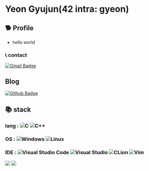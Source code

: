 # Yeon Gyujun(42 intra: gyeon)
## 🐕 Profile
- hello world
### 📞 contact
[![Gmail Badge](https://img.shields.io/badge/Gmail-D14836?style=for-the-badge&logo=gmail&logoColor=white&link=mailto:42.4.gyeon@gmail.com)](mailto:42.4.gyeon@gmail.com) 

## Blog
[![Github Badge](https://img.shields.io/badge/GitHub-100000?style=for-the-badge&logo=github&logoColor=white&link=https://gyujun9403.github.io/)](https://gyujun9403.github.io/)
  
## 📚 stack
### lang : ![C](https://img.shields.io/badge/C-00599C?style=for-the-badge&logo=c&logoColor=white) ![C++](https://img.shields.io/badge/C%2B%2B-00599C?style=for-the-badge&logo=c%2B%2B&logoColor=white)

### OS : ![Windows](https://img.shields.io/badge/Windows-0078D6?style=for-the-badge&logo=windows&logoColor=white) ![Linux](https://img.shields.io/badge/Ubuntu-E95420?style=for-the-badge&logo=ubuntu&logoColor=white)
### IDE : ![Visual Studio Code](https://img.shields.io/badge/Visual%20Studio%20Code-0078d7.svg?style=for-the-badge&logo=visual-studio-code&logoColor=white) ![Visual Studio](https://img.shields.io/badge/Visual%20Studio-5C2D91.svg?style=for-the-badge&logo=visual-studio&logoColor=white) ![CLion](https://img.shields.io/badge/CLion-black?style=for-the-badge&logo=clion&logoColor=white) ![Vim](https://img.shields.io/badge/VIM-%2311AB00.svg?style=for-the-badge&logo=vim&logoColor=white)

<img src="https://img.shields.io/badge/Git-f05032?style=flat&logo=Git&logoColor=white" /> <img src="https://img.shields.io/badge/VisualStudioCode-007acc?style=flat&logo=VisualStudioCode&logoColor=white" />
 <br/><br/>

</div>
